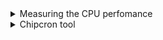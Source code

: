 <details><summary> Measuring the CPU perfomance </summary>
  
The following file contain the RISCV ASM code for the ALU C program. The CPU performance is calucated at the top of the file 
(https://github.com/srimoyi911/RISCV/blob/main/week2/ALU_asm.txt) 
</details>  
<details> <summary> Chipcron tool </summary>
  
 In week2 session2 the RISC-HDP cohort  we were introduced to the chipcron tool developed by the 
 trainer of the course Mayank Kabra
 This tool is a an automatic RISCV core generator tool which spits out synthesizable RTL for a RISC 
 core based on the specification provided by the user Core's specification. The tool also generates a 
 verilog testbench to test the core 
 This session's task for each member is to identify an IoT application for which they 
 would like to generate a RISC core using the ChipCron tool
 <ol> <li> <strong>The interface</strong> -  Tool provides a script based interface to the user where the user can modify a json file to specify their RISC-V core. 
 Fields in the json file are self explainatory ..e.g. Alu_dist actually indicates the number of pipeline stages needed.
The idea is to choose the parameters wisely and fully based on the exact needs of the application program. For example if the code only has 50 instructions then a small instruction memory will be sufficient and PC size of 6 bits can cater to the needs of the program. Similarly we can choose what all instructions our code needs and only implement those instructions in the microarchitecture of our core </li>
   <img width="563" alt="image" src=https://github.com/user-attachments/assets/af58e3a8-93c3-49cb-935f-b5e90233b4c4>  
   <li> <strong>Steps to use the tool</strong></li> Once the json file and asm file for the application is ready upload it at http://16.16.202.21/ , wait for a few seconds and the tool will prompt back with two verilog files namely processor.v and testbench.v . The user can download it and copy these files at an appropriate location </ol>
